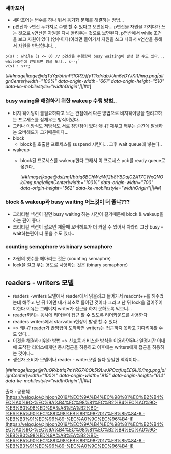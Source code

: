 ### 세마포어

-   세마포어는 변수를 하나 둬서 동기화 문제를 해결하는 방법...
-   p연산과 v연산 두가지로 수행 할 수 있다고 보면된다... p연산을 자원을 가져다가 쓰는 것으로 v연산은 자원을 다시 돌려주는 것으로 보면된다. p연산에서 while 조건을 보고 자원이 있다 (양수이다)이러면 들어가서 자원을 쓰고 나와서 v연산을 통해서 자원을 반납합니다...

```
p(s) : while (s <= 0) // p연산을 수행할때 busy waiting이 발생 할 수도 있다... while조건에 안맞으면 빙글 도니.. s--;`
v(s) : s++;
```

[##_Image|kage@dqTuYg/btrinPt1GR3/ffyT1kdriqbJUm6eDYJKi1/img.png|alignCenter|width="100%" data-origin-width="661" data-origin-height="510" data-ke-mobilestyle="widthOrigin"|||_##]

### busy waing을 해결하기 위한 wakeup 수행 방법..

-   비지 웨이팅이 불필요하다고 보는 관점에서 다른 방법으로 비지웨이팅을 할려고하는 프로세스를 잠재우는 방식이있다...
-   그러나 이방식도 저방식도 서로 장단점이 있다 왜냐? 재우고 깨우는 순간에 발생하는 오버헤드가 크기때문이다...
-   block
    -   block을 호출한 프로세스를 suspend 시킨다... 그후 wait queue에 넣는다..
-   wakeup
    -   block된 프로세스를 wakeup한다 그래서 이 프로세스 pcb를 ready queue로 옮긴다..
        
        [##_Image|kage@dslzm1/btriq6BChWv/Wf2b8YBDdjG2AT7CWxQNOk/img.png|alignCenter|width="100%" data-origin-width="700" data-origin-height="562" data-ke-mobilestyle="widthOrigin"|||_##]

### block & wakeup과 busy waiting 어느것이 더 좋냐???

-   크리티컬 섹션이 길면 busy waiting 하는 시간이 길기때문에 block & wakeup을 하는 편이 좋다
-   크리티컬 섹션이 짧으면 재울때 오버헤드가 더 커질 수 있어서 차라리 그냥 busy - wait하는편이 더 좋을 수도 있다..

### counting semaphore vs binary semaphore

-   자원의 갯수를 헤아리는 것은 (counting semaphre)
-   lock을 걸고 푸는 용도로 사용하는 것은 (binary semaphore)

## readers - writers 모델

-   readers -writers 모델에서 reader에서 읽을려고 들어가서 readcnt++를 해주었는데 해주고 난 뒤 1이면 내가 최초로 들어간 것이다 그러고 난 뒤 lock을 걸어주어야한다 이유는 그래야지 writer가 접근을 하지 못하도록 막으니...
-   reader끼리는 동시에 리더들이 접근 할 수 있도록 리더카운드를 사용한다
-   readers writers에서 starvation현상이 발생 할 수 있다
-   \=> 왜냐? reader가 끊임업이 도착하면 writers는 접근하지 못하고 기다려야할 수도 있다...
-   이것을 해결하기위한 방법 => 신호등과 비스한 방식을 이용하면된다 일정시간 이내에 도착한 리더스에게만 동시접근을 허용하고 이후에는 writers에게 접근을 허용하는 것이다...
-   생산자 소비자 모델이나 reader - writer모델 둘다 동일한 맥락이다...

[##_Image|kage@r7uQR/btriq7mYRG7/0Ok5I9LwJPOctfuqEEGIJ0/img.png|alignCenter|width="100%" data-origin-width="915" data-origin-height="614" data-ke-mobilestyle="widthOrigin"|||_##]

출처 : 공룡책  
[https://velog.io/@injoon2019/%EC%9A%B4%EC%98%81%EC%B2%B4%EC%A0%9C-%EC%9A%B4%EC%98%81%EC%B2%B4%EC%A0%9C-%EB%B0%98%ED%9A%A8%EA%B2%BD-%EA%B5%90%EC%88%98%EB%8B%98-2017%EB%85%84-6.-%EB%B3%91%ED%96%89-%EC%A0%9C%EC%96%B4-II](https://velog.io/@injoon2019/%EC%9A%B4%EC%98%81%EC%B2%B4%EC%A0%9C-%EC%9A%B4%EC%98%81%EC%B2%B4%EC%A0%9C-%EB%B0%98%ED%9A%A8%EA%B2%BD-%EA%B5%90%EC%88%98%EB%8B%98-2017%EB%85%84-6.-%EB%B3%91%ED%96%89-%EC%A0%9C%EC%96%B4-II)

